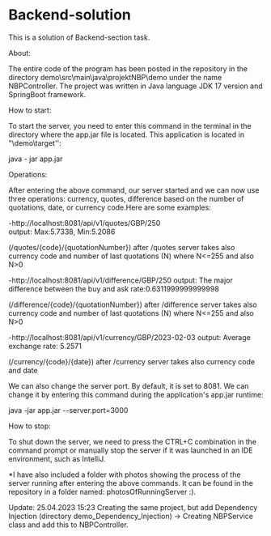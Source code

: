 # Backend-solution
This is a solution of Backend-section task.  

About:

The entire code of the program has been posted in the repository in the directory demo\src\main\java\projektNBP\demo under the name NBPController. The project was written in Java language JDK 17 version and SpringBoot framework. 


How to start:

To start the server, you need to enter this command in the terminal in the directory where the app.jar file is located. This application is located in "\demo\target'': 

java - jar app.jar


Operations:

After entering the above command, our server started and we can now use three operations: currency, quotes, difference based on the number of quotations, date, or currency code.Here are some examples:

-http://localhost:8081/api/v1/quotes/GBP/250  
output: Max:5.7338, Min:5.2086 

(/quotes/{code}/{quotationNumber}) after /quotes server takes also currency code and number of last quotations (N) where N<=255 and also N>0

-http://localhost:8081/api/v1/difference/GBP/250
output: The major difference between the buy and ask rate:0.6311999999999998 

(/difference/{code}/{quotationNumber}) after /difference server takes also currency code and number of last quotations (N) where N<=255 and also N>0

-http://localhost:8081/api/v1/currency/GBP/2023-02-03
output: Average exchange rate: 5.2571 

(/currency/{code}/{date}) after /currency server takes also currency code and date

We can also change the server port. By default, it is set to 8081. We can change it by entering this command during the application's app.jar runtime: 

java -jar app.jar --server.port=3000



How to stop:

To shut down the server, we need to press the CTRL+C combination in the command prompt or manually stop the server if it was launched in an IDE environment, such as IntelliJ.


*I have also included a folder with photos showing the process of the server running after entering the above commands. It can be found in the repository in a folder named: photosOfRunningServer :).


Update: 25.04.2023 15:23 
Creating the same project, but add Dependency Injection (directory demo_Dependency_Injection) -> Creating NBPService class and add this to NBPController. 


